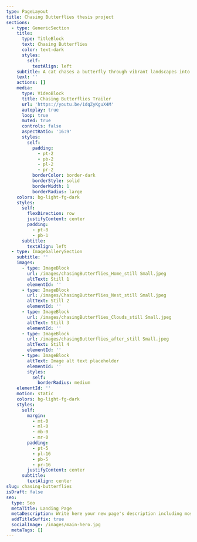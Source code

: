 ```yaml
---
type: PageLayout
title: Chasing Butterflies thesis project
sections:
  - type: GenericSection
    title:
      type: TitleBlock
      text: Chasing Butterflies
      color: text-dark
      styles:
        self:
          textAlign: left
    subtitle: A cat chases a butterfly through vibrant landscapes into the unknown.
    text: ''
    actions: []
    media:
      type: VideoBlock
      title: Chasing Butterflies Trailer
      url: 'https://youtu.be/1dqZyKguX4M'
      autoplay: true
      loop: true
      muted: true
      controls: false
      aspectRatio: '16:9'
      styles:
        self:
          padding:
            - pt-2
            - pb-2
            - pl-2
            - pr-2
          borderColor: border-dark
          borderStyle: solid
          borderWidth: 1
          borderRadius: large
    colors: bg-light-fg-dark
    styles:
      self:
        flexDirection: row
        justifyContent: center
        padding:
          - pt-8
          - pb-1
      subtitle:
        textAlign: left
  - type: ImageGallerySection
    subtitle: ''
    images:
      - type: ImageBlock
        url: /images/chasingButterflies_Home_still Small.jpeg
        altText: Still 1
        elementId: ''
      - type: ImageBlock
        url: /images/ChasingButterflies_Nest_still Small.jpeg
        altText: Still 2
        elementId: ''
      - type: ImageBlock
        url: /images/chasingButterflies_Clouds_still Small.jpeg
        altText: Still 3
        elementId: ''
      - type: ImageBlock
        url: /images/chasingButterflies_after_still Small.jpeg
        altText: Still 4
        elementId: ''
      - type: ImageBlock
        altText: Image alt text placeholder
        elementId: ''
        styles:
          self:
            borderRadius: medium
    elementId: ''
    motion: static
    colors: bg-light-fg-dark
    styles:
      self:
        margin:
          - mt-0
          - ml-0
          - mb-0
          - mr-0
        padding:
          - pt-5
          - pl-16
          - pb-5
          - pr-16
        justifyContent: center
      subtitle:
        textAlign: center
slug: chasing-butterflies
isDraft: false
seo:
  type: Seo
  metaTitle: Landing Page
  metaDescription: Write here your new page's description including most relevant keywords.
  addTitleSuffix: true
  socialImage: /images/main-hero.jpg
  metaTags: []
---
```

